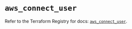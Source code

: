 # `aws_connect_user`

Refer to the Terraform Registry for docs: [`aws_connect_user`](https://registry.terraform.io/providers/hashicorp/aws/5.39.0/docs/resources/connect_user).
